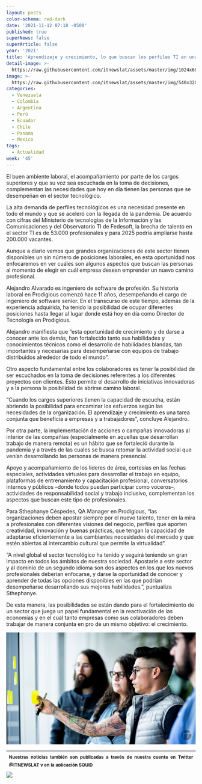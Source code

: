 ```yaml
---
layout: posts
color-schema: red-dark
date: '2021-11-12 07:18 -0500'
published: true
superNews: false
superArticle: false
year: '2021'
title: 'Aprendizaje y crecimiento, lo que buscan los perfiles TI en una organización'
detail-image: >-
  https://raw.githubusercontent.com/itnewslat/assets/master/img/1024x680/jovenes-estudiando-g.jpg
image: >-
  https://raw.githubusercontent.com/itnewslat/assets/master/img/540x320/jovenes-estudiando-p.jpg
categories:
  - Venezuela
  - Colombia
  - Argentina
  - Perú
  - Ecuador
  - Chile
  - Panama
  - Mexico
tags:
  - Actualidad
week: '45'
---
```

El buen ambiente laboral, el acompañamiento por parte de los cargos superiores y que su voz sea escuchada en la toma de decisiones, complementan las necesidades que hoy en día tienen las personas que se desempeñan en el sector tecnológico.

La alta demanda de perfiles tecnológicos es una necesidad presente en todo el mundo y que se aceleró con la llegada de la pandemia. De acuerdo con cifras del Ministerio de tecnologías de la Información y las Comunicaciones y del Observatorio TI de Fedesoft,  la brecha de talento en el sector TI es de 53.000 profesionales y para 2025 podría ampliarse hasta 200.000 vacantes.

Aunque a diario vemos que grandes organizaciones de este sector tienen disponibles un sin número de posiciones laborales, en esta oportunidad nos enfocaremos en ver cuáles son algunos aspectos que buscan las personas al momento de elegir en cuál empresa desean emprender un nuevo camino profesional.

Alejandro Alvarado es ingeniero de software de profesión. Su historia laboral en Prodigious comenzó hace 11 años, desempeñando el cargo de ingeniero de software senior. En el transcurso de este tiempo, además de la experiencia adquirida, ha tenido la posibilidad de ocupar diferentes posiciones hasta llegar al lugar donde está hoy en día como Director de Tecnología en Prodigious.

Alejandro manifiesta que “esta oportunidad de crecimiento y de darse a conocer ante los demás, han fortalecido tanto sus habilidades y conocimientos técnicos como el desarrollo de habilidades blandas, tan importantes y necesarias para desempeñarse con equipos de trabajo distribuidos alrededor de todo el mundo”.

Otro aspecto fundamental entre los colaboradores es tener la posibilidad de ser escuchados en la toma de decisiones referentes a los diferentes proyectos con clientes. Esto permite el desarrollo de iniciativas innovadoras y a la persona la posibilidad de abrirse camino laboral.

“Cuando los cargos superiores tienen la capacidad de escucha, están abriendo la posibilidad para encaminar los esfuerzos según las necesidades de la organización. El aprendizaje y crecimiento es una tarea conjunta que beneficia a empresas y a trabajadores”, concluye Alejandro.

Por otra parte, la implementación de acciones o campañas innovadoras al interior de las compañías (especialmente en aquellas que desarrollan trabajo de manera remota) es un hábito que se fortaleció durante la pandemia y a través de las cuales se busca retomar la actividad social que venían desarrollando las personas de manera presencial.

Apoyo y acompañamiento de los líderes de área, cortesías en las fechas especiales, actividades virtuales para desarrollar el trabajo en equipo, plataformas de entrenamiento y capacitación profesional, conversatorios internos y públicos –donde todos puedan participar como voceros–, actividades de responsabilidad social y trabajo inclusivo, complementan los aspectos que buscan este tipo de profesionales.  

Para Sthephanye Céspedes, QA Manager en Prodigious, “las organizaciones deben apostar siempre por el nuevo talento, tener en la mira a profesionales con diferentes visiones del negocio, perfiles que aporten creatividad, innovación y buenas prácticas, que tengan la capacidad de adaptarse eficientemente a las cambiantes necesidades del mercado y que estén abiertas al intercambio cultural que permite la virtualidad”.

“A nivel global el sector tecnológico ha tenido y seguirá teniendo un gran impacto en todos los ámbitos de nuestra sociedad. Apostarle a este sector y al dominio de un segundo idioma son dos aspectos en los que los nuevos profesionales deberían enfocarse, y darse la oportunidad de conocer y aprender de todas las opciones disponibles en las que podrían desempeñarse desarrollando sus mejores habilidades.”, puntualiza Sthephanye.

De esta manera, las posibilidades se están dando para el fortalecimiento de un sector que juega un papel fundamental en la reactivación de las economías y en el cual tanto empresas como sus colaboradores deben trabajar de manera conjunta en pro de un mismo objetivo: el crecimiento.

![](https://raw.githubusercontent.com/itnewslat/assets/master/img/540x320/jovenes-estudiando-p.jpg)

<table style="height: 42px;" width="569">
<tbody>
<tr>
<td style="text-align: justify;"><sub><strong>Nuestras noticias también son publicadas a través de nuestra cuenta en Twitter <a href="https://twitter.com/itnewslat?lang=es">@ITNEWSLAT</a> y en la aplicación <a href="https://squidapp.co/en/">SQUID</a></strong></sub></td>
</tr>
</tbody>
</table>

<img src="https://tracker.metricool.com/c3po.jpg?hash=56f88a41e39ab42c063cc51676587a04"/>